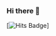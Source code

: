 ### Hi there 👋

[![Hits Badge](https://hits.seeyoufarm.com/api/count/incr/badge.svg?url={https://github.com/JeonJungyu-1}&count_bg=%2379C83D&title_bg=%23555555&icon=&icon_color=%23E7E7E7&title=hits&edge_flat=false)]



<!--
**JeonJungyu-1/JeonJungyu-1** is a ✨ _special_ ✨ repository because its `README.md` (this file) appears on your GitHub profile.

Here are some ideas to get you started:

- 🔭 I’m currently working on ...
- 🌱 I’m currently learning ...
- 👯 I’m looking to collaborate on ...
- 🤔 I’m looking for help with ...
- 💬 Ask me about ...
- 📫 How to reach me: ...
- 😄 Pronouns: ...
- ⚡ Fun fact: ...
-->
